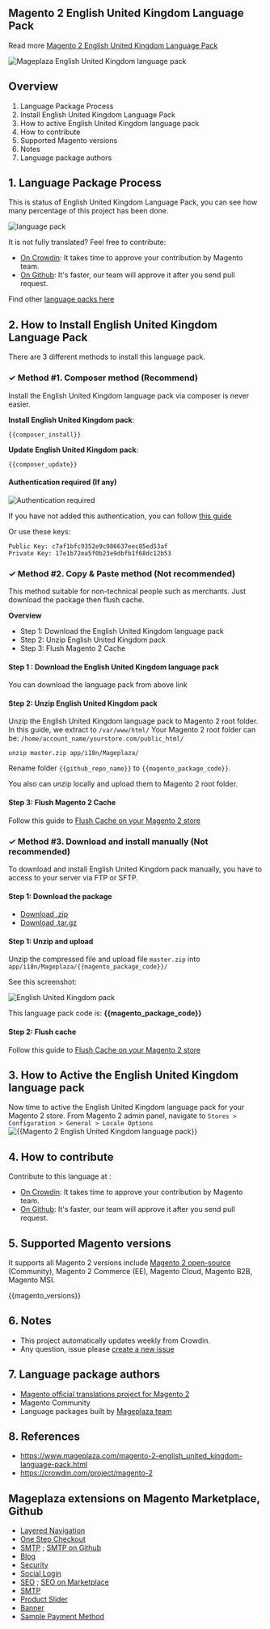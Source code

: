 ## Magento 2 English United Kingdom Language Pack



Read more [Magento 2 English United Kingdom Language Pack](https://www.mageplaza.com/magento-2-english_united_kingdom-language-pack.html)

![Mageplaza English United Kingdom language pack](https://i.imgur.com/qjWPj1W.png)

## Overview

1. Language Package Process
2. Install English United Kingdom Language Pack
3. How to active English United Kingdom language pack
4. How to contribute
5. Supported Magento versions
6. Notes
7. Language package authors

## 1. Language Package Process

This is status of English United Kingdom Language Pack, you can see how many percentage of this project has been done.

![language pack](http://progressed.io/bar/{{process}}?title=translated)

It is not fully translated? Feel free to contribute:
- [On Crowdin]({{crowdin}}): It takes time to approve your contribution by Magento team.
- [On Github]({{github_url}}/blob/master/HOW-TO-CONTRIBUTE.md): It's faster, our team will approve it after you send pull request.


Find other [language packs here](https://www.mageplaza.com/kb/magento-2-language-pack/)

## 2. How to Install English United Kingdom Language Pack

There are 3 different methods to install this language pack.

### ✓ Method #1. Composer method (Recommend)
Install the English United Kingdom language pack via composer is never easier.

**Install English United Kingdom pack**:

```
{{composer_install}}
```


**Update  English United Kingdom pack**:

```
{{composer_update}}
```

#### Authentication required (If any)

![Authentication required](https://cdn.mageplaza.com/media/general/dmryiPk.png)

If you have not added this authentication, you can follow [this guide](http://devdocs.magento.com/guides/v2.0/install-gde/prereq/connect-auth.html)

Or use these keys:

```
Public Key: c7af1bfc9352e9c986637eec85ed53af
Private Key: 17e1b72ea5f0b23e9dbfb1f68dc12b53
```



### ✓ Method #2. Copy & Paste method (Not recommended)

This method suitable for non-technical people such as merchants. Just download the package then flush cache.

**Overview**

- Step 1: Download the English United Kingdom language pack
- Step 2: Unzip English United Kingdom pack
- Step 3: Flush Magento 2 Cache

#### Step 1 : Download the English United Kingdom language pack

You can download the language pack from above link

#### Step 2: Unzip English United Kingdom pack

Unzip the English United Kingdom language pack to Magento 2 root folder. In this guide, we extract to `/var/www/html/`
Your Magento 2 root folder can be: `/home/account_name/yourstore.com/public_html/`

```
unzip master.zip app/i18n/Mageplaza/
```

Rename folder `{{github_repo_name}}` to `{{magento_package_code}}`.


You also can unzip locally and upload them to Magento 2 root folder.

#### Step 3: Flush Magento 2 Cache

Follow this guide to [Flush Cache on your Magento 2 store](https://www.mageplaza.com/kb/how-flush-enable-disable-cache.html)


### ✓ Method #3. Download and install manually (Not recommended)

To download and install English United Kingdom pack manually, you have to access to your server via FTP or SFTP.

#### Step 1: Download the package

- [Download .zip]({{github_latest_version}})
- [Download .tar.gz]({{github_latest_version_tar}})

#### Step 1: Unzip and upload

Unzip the compressed file and upload file `master.zip` into `app/i18n/Mageplaza/{{magento_package_code}}/`

See this screenshot:

![English United Kingdom pack](https://cdn3.mageplaza.com/media/general/language-pack.png)

This language pack code is: **{{magento_package_code}}**

#### Step 2: Flush cache

Follow this guide to [Flush Cache on your Magento 2 store](https://www.mageplaza.com/kb/how-flush-enable-disable-cache.html)


## 3. How to Active the English United Kingdom language pack 

Now time to active the English United Kingdom language pack for your Magento 2 store. From Magento 2 admin panel, navigate to `Stores > Configuration > General > Locale Options`
![{{Magento 2 English United Kingdom language pack}}](https://cdn.mageplaza.com/media/general/aPSUA0l.png)


## 4. How to contribute

Contribute to this language at :
- [On Crowdin]({{crowdin}}): It takes time to approve your contribution by Magento team.
- [On Github]({{github_url}}/blob/master/HOW-TO-CONTRIBUTE.md): It's faster, our team will approve it after you send pull request.


## 5. Supported Magento versions

It supports all Magento 2 versions include [Magento 2 open-source](https://www.mageplaza.com/download-magento/) (Community), Magento 2 Commerce (EE), Magento Cloud, Magento B2B, Magento MSI.

{{magento_versions}}


## 6. Notes 

- This project automatically updates weekly from Crowdin.
- Any question, issue please [create a new issue]({{github_url}}/issues/new)

## 7. Language package authors

- [Magento official translations project for Magento 2]({{crowdin}})
- Magento Community
- Language packages built by [Mageplaza team](https://www.mageplaza.com/)


## 8. References 

- https://www.mageplaza.com/magento-2-english_united_kingdom-language-pack.html
- https://crowdin.com/project/magento-2



## Mageplaza extensions on Magento Marketplace, Github


- [Layered Navigation](https://marketplace.magento.com/mageplaza-layered-navigation-m2.html)
- [One Step Checkout](https://marketplace.magento.com/mageplaza-magento-2-one-step-checkout-extension.html)
- [SMTP](https://marketplace.magento.com/mageplaza-module-smtp.html) ; [SMTP on Github](https://github.com/mageplaza/magento-2-smtp)
- [Blog](https://github.com/mageplaza/magento-2-blog)
- [Security](https://marketplace.magento.com/mageplaza-module-security.html)
- [Social Login](https://github.com/mageplaza/magento-2-social-login)
- [SEO](https://github.com/mageplaza/magento-2-seo) ; [SEO on Marketplace](https://marketplace.magento.com/mageplaza-magento-2-seo-extension.html)
- [SMTP](https://github.com/mageplaza/magento-2-smtp)
- [Product Slider](https://github.com/mageplaza/magento-2-product-slider)
- [Banner](https://github.com/mageplaza/magento-2-banner-slider)
- [Sample Payment Method](https://github.com/mageplaza/magento-2-sample-payment-method)



